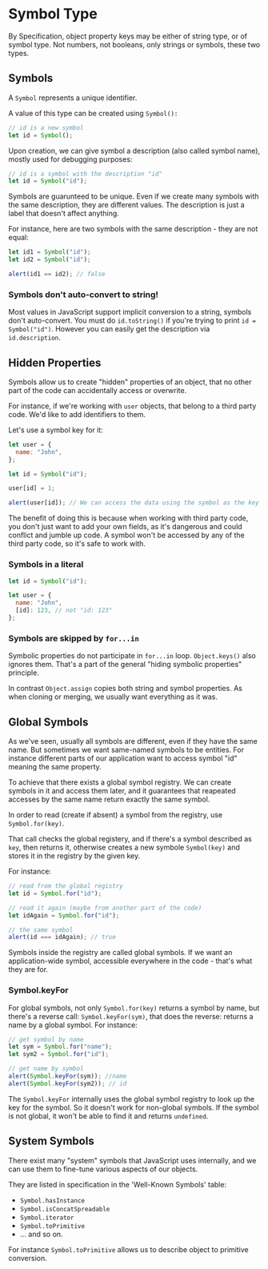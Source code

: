 # Symbol Type

By Specification, object property keys may be either of string type, or of symbol type. Not numbers, not booleans, only strings or symbols, these two types.

## Symbols

A `Symbol` represents a unique identifier.

A value of this type can be created using `Symbol():`

```javascript
// id is a new symbol
let id = Symbol();
```

Upon creation, we can give symbol a description (also called symbol name), mostly used for debugging purposes:

```javascript
// id is a symbol with the description "id"
let id = Symbol("id");
```

Symbols are guarunteed to be unique. Even if we create many symbols with the same description, they are different values. The description is just a label that doesn't affect anything.

For instance, here are two symbols with the same description - they are not equal:

```javascript
let id1 = Symbol("id");
let id2 = Symbol("id");

alert(id1 == id2); // false
```

### Symbols don't auto-convert to string!

Most values in JavaScript support implicit conversion to a string, symbols don't auto-convert. You must do `id.toString()` if you're trying to print `id = Symbol("id")`. However you can easily get the description via `id.description`.

## Hidden Properties

Symbols allow us to create "hidden" properties of an object, that no other part of the code can accidentally access or overwrite.

For instance, if we're working with `user` objects, that belong to a third party code. We'd like to add identifiers to them.

Let's use a symbol key for it:

```javascript
let user = {
  name: "John",
};

let id = Symbol("id");

user[id] = 1;

alert(user[id]); // We can access the data using the symbol as the key
```

The benefit of doing this is because when working with third party code, you don't just want to add your own fields, as it's dangerous and could conflict and jumble up code. A symbol won't be accessed by any of the third party code, so it's safe to work with.

### Symbols in a literal

```javascript
let id = Symbol("id");

let user = {
  name: "John",
  [id]: 123, // not "id: 123"
};
```

### Symbols are skipped by `for...in`

Symbolic properties do not participate in `for...in` loop. `Object.keys()` also ignores them. That's a part of the general "hiding symbolic properties" principle.

In contrast `Object.assign` copies both string and symbol properties. As when cloning or merging, we usually want everything as it was.

## Global Symbols

As we've seen, usually all symbols are different, even if they have the same name. But sometimes we want same-named symbols to be entities. For instance different parts of our application want to access symbol "id" meaning the same property.

To achieve that there exists a global symbol registry. We can create symbols in it and access them later, and it guarantees that reapeated accesses by the same name return exactly the same symbol.

In order to read (create if absent) a symbol from the registry, use `Symbol.for(key)`.

That call checks the global registery, and if there's a symbol described as `key`, then returns it, otherwise creates a new symbole `Symbol(key)` and stores it in the registry by the given key.

For instance:

```javascript
// read from the global registry
let id = Symbol.for("id");

// read it again (maybe from another part of the code)
let idAgain = Symbol.for("id");

// the same symbol
alert(id === idAgain); // true
```

Symbols inside the registry are called global symbols. If we want an application-wide symbol, accessible everywhere in the code - that's what they are for.

### Symbol.keyFor

For global symbols, not only `Symbol.for(key)` returns a symbol by name, but there's a reverse call: `Symbol.keyFor(sym)`, that does the reverse: returns a name by a global symbol. For instance:

```javascript
// get symbol by name
let sym = Symbol.for("name");
let sym2 = Symbol.for("id");

// get name by symbol
alert(Symbol.keyFor(sym)); //name
alert(Symbol.keyFor(sym2)); // id
```

The `Symbol.keyFor` internally uses the global symbol registry to look up the key for the symbol. So it doesn't work for non-global symbols. If the symbol is not global, it won't be able to find it and returns `undefined`.

## System Symbols

There exist many "system" symbols that JavaScript uses internally, and we can use them to fine-tune various aspects of our objects.

They are listed in specification in the 'Well-Known Symbols' table:

- `Symbol.hasInstance`
- `Symbol.isConcatSpreadable`
- `Symbol.iterator`
- `Symbol.toPrimitive`
- ... and so on.

For instance `Symbol.toPrimitive` allows us to describe object to primitive conversion.
